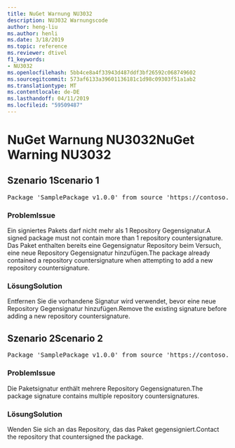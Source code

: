 ```yaml
---
title: NuGet Warnung NU3032
description: NU3032 Warnungscode
author: heng-liu
ms.author: henli
ms.date: 3/18/2019
ms.topic: reference
ms.reviewer: dtivel
f1_keywords:
- NU3032
ms.openlocfilehash: 5bb4ce8a4f33943d487ddf3bf26592c068749602
ms.sourcegitcommit: 573af6133a39601136181c1d98c09303f51a1ab2
ms.translationtype: MT
ms.contentlocale: de-DE
ms.lasthandoff: 04/11/2019
ms.locfileid: "59509487"
---
```

# <a name="nuget-warning-nu3032"></a><span data-ttu-id="288fd-103">NuGet Warnung NU3032</span><span class="sxs-lookup"><span data-stu-id="288fd-103">NuGet Warning NU3032</span></span>

## <a name="scenario-1"></a><span data-ttu-id="288fd-104">Szenario 1</span><span class="sxs-lookup"><span data-stu-id="288fd-104">Scenario 1</span></span>

<pre>Package 'SamplePackage v1.0.0' from source 'https://contoso.com/index.json': The package already contains a repository countersignature. Please remove the existing signature before adding a new repository countersignature.</pre>

### <a name="issue"></a><span data-ttu-id="288fd-105">Problem</span><span class="sxs-lookup"><span data-stu-id="288fd-105">Issue</span></span>

<span data-ttu-id="288fd-106">Ein signiertes Pakets darf nicht mehr als 1 Repository Gegensignatur.</span><span class="sxs-lookup"><span data-stu-id="288fd-106">A signed package must not contain more than 1 repository countersignature.</span></span> <span data-ttu-id="288fd-107">Das Paket enthalten bereits eine Gegensignatur Repository beim Versuch, eine neue Repository Gegensignatur hinzufügen.</span><span class="sxs-lookup"><span data-stu-id="288fd-107">The package already contained a repository countersignature when attempting to add a new repository countersignature.</span></span>


### <a name="solution"></a><span data-ttu-id="288fd-108">Lösung</span><span class="sxs-lookup"><span data-stu-id="288fd-108">Solution</span></span>

<span data-ttu-id="288fd-109">Entfernen Sie die vorhandene Signatur wird verwendet, bevor eine neue Repository Gegensignatur hinzufügen.</span><span class="sxs-lookup"><span data-stu-id="288fd-109">Remove the existing signature before adding a new repository countersignature.</span></span>



## <a name="scenario-2"></a><span data-ttu-id="288fd-110">Szenario 2</span><span class="sxs-lookup"><span data-stu-id="288fd-110">Scenario 2</span></span>

<pre>Package 'SamplePackage v1.0.0' from source 'https://contoso.com/index.json': The package signature contains multiple repository countersignatures.</pre>

### <a name="issue"></a><span data-ttu-id="288fd-111">Problem</span><span class="sxs-lookup"><span data-stu-id="288fd-111">Issue</span></span>

<span data-ttu-id="288fd-112">Die Paketsignatur enthält mehrere Repository Gegensignaturen.</span><span class="sxs-lookup"><span data-stu-id="288fd-112">The package signature contains multiple repository countersignatures.</span></span>


### <a name="solution"></a><span data-ttu-id="288fd-113">Lösung</span><span class="sxs-lookup"><span data-stu-id="288fd-113">Solution</span></span>

<span data-ttu-id="288fd-114">Wenden Sie sich an das Repository, das das Paket gegensigniert.</span><span class="sxs-lookup"><span data-stu-id="288fd-114">Contact the repository that countersigned the package.</span></span>
